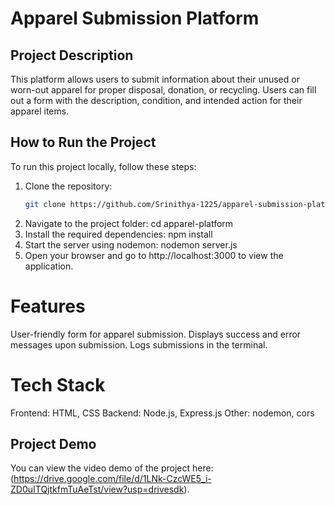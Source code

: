 # Apparel Submission Platform

## Project Description
This platform allows users to submit information about their unused or worn-out apparel for proper disposal, donation, or recycling. Users can fill out a form with the description, condition, and intended action for their apparel items.

## How to Run the Project
To run this project locally, follow these steps:

1. Clone the repository:
   ```bash
   git clone https://github.com/Srinithya-1225/apparel-submission-platform.git
2. Navigate to the project folder:
cd apparel-platform
3. Install the required dependencies:
npm install
4. Start the server using nodemon:
nodemon server.js
5. Open your browser and go to http://localhost:3000 to view the application.
# Features
User-friendly form for apparel submission.
Displays success and error messages upon submission.
Logs submissions in the terminal.
# Tech Stack
Frontend: HTML, CSS
Backend: Node.js, Express.js
Other: nodemon, cors
## Project Demo
You can view the video demo of the project here: (https://drive.google.com/file/d/1LNk-CzcWE5_i-ZD0uITQjtkfmTuAeTst/view?usp=drivesdk).

